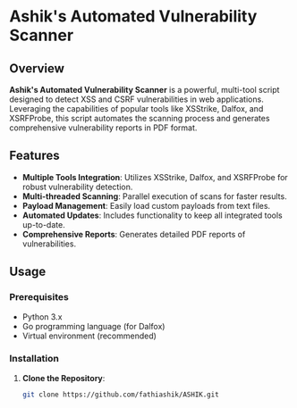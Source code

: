 # Ashik's Automated Vulnerability Scanner

## Overview

**Ashik's Automated Vulnerability Scanner** is a powerful, multi-tool script designed to detect XSS and CSRF vulnerabilities in web applications. Leveraging the capabilities of popular tools like XSStrike, Dalfox, and XSRFProbe, this script automates the scanning process and generates comprehensive vulnerability reports in PDF format.

## Features

- **Multiple Tools Integration**: Utilizes XSStrike, Dalfox, and XSRFProbe for robust vulnerability detection.
- **Multi-threaded Scanning**: Parallel execution of scans for faster results.
- **Payload Management**: Easily load custom payloads from text files.
- **Automated Updates**: Includes functionality to keep all integrated tools up-to-date.
- **Comprehensive Reports**: Generates detailed PDF reports of vulnerabilities.

## Usage

### Prerequisites

- Python 3.x
- Go programming language (for Dalfox)
- Virtual environment (recommended)

### Installation

1. **Clone the Repository**:
   ```sh
   git clone https://github.com/fathiashik/ASHIK.git
   
